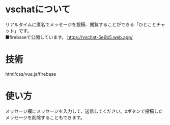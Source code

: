 # vschatについて
リアルタイムに匿名でメッセージを投稿、閲覧することができる「ひとことチャット」です。  
■firebaseで公開しています。
<https://vschat-5e6b5.web.app/>  
# 技術
html/css/vue.js/firebase  
# 使い方  
メッセージ欄にメッセージを入力して、送信してください。xボタンで投稿したメッセージを削除することもできます。
